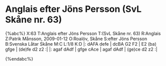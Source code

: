 # Anglais efter Jöns Persson (SvL Skåne nr. 63)

{%abc%}
X:63
T:Anglais efter Jöns Persson
T:(SvL Skåne nr. 63)
R:Anglais
Z:Patrik Månsson, 2009-01-12
O:Roalöv, Skåne
S:efter Jöns Persson
B:Svenska Låtar Skåne
M:C
L:1/8
K:D
|: dAFA defe | dcBA G2 F2 | E2 (ba) gfge | (de)fe d2 z2 :|
|: agaf dAdf | gfge cAce | agaf dAdf | (ge)ce d2 z2 :|


{%endabc%}

